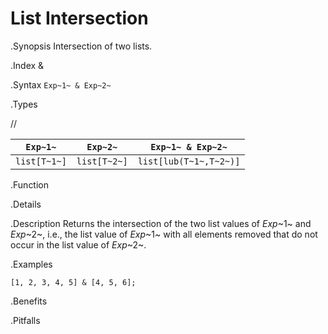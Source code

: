 # List Intersection

.Synopsis
Intersection of two lists.

.Index
&

.Syntax
`Exp~1~ & Exp~2~`

.Types

//

| `Exp~1~`     |  `Exp~2~`      | `Exp~1~ & Exp~2~`       |
| --- | --- | --- |
| `list[T~1~]` |  `list[T~2~]`  | `list[lub(T~1~,T~2~)]`  |


.Function

.Details

.Description
Returns the intersection of the two list values of  _Exp_~1~ and _Exp_~2~, i.e.,
the list value of _Exp_~1~ with all elements removed that do not occur in the list value of _Exp_~2~.

.Examples
```rascal-shell
[1, 2, 3, 4, 5] & [4, 5, 6];
```

.Benefits

.Pitfalls

